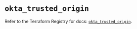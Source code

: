 # `okta_trusted_origin`

Refer to the Terraform Registry for docs: [`okta_trusted_origin`](https://registry.terraform.io/providers/okta/okta/4.8.1/docs/resources/trusted_origin).
